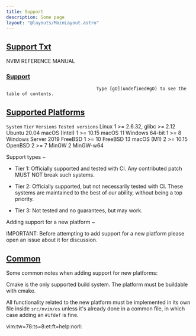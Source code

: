```yaml
---
title: Support
description: Some page
layout: "@layouts/MainLayout.astro"
---
```



## <a id="Nvim" class="section-title" href="#Nvim"> Support Txt</a> 

NVIM REFERENCE MANUAL


### <a id="support" class="section-title" href="#support">Support</a>

                                      Type [gO](undefined#gO) to see the table of contents.


## <a id="supported-platforms" class="section-title" href="#supported-platforms">Supported Platforms</a> 

`System`          `Tier`      `Versions`                  `Tested versions`
Linux            1      >= 2.6.32, glibc >= 2.12     Ubuntu 20.04
macOS (Intel)    1      >= 10.15                     macOS 11
Windows 64-bit   1      >= 8                         Windows Server 2019
FreeBSD          1      >= 10                        FreeBSD 13
macOS (M1)       2      >= 10.15
OpenBSD          2      >= 7
MinGW            2      MinGW-w64

Support types ~

* Tier 1: Officially supported and tested with CI. Any contributed patch
  MUST NOT break such systems.

* Tier 2: Officially supported, but not necessarily tested with CI. These
  systems are maintained to the best of our ability, without being a top
  priority.

* Tier 3: Not tested and no guarantees, but may work.

Adding support for a new platform ~

IMPORTANT: Before attempting to add support for a new platform please open
an issue about it for discussion.


## <a id="" class="section-title" href="#">Common</a> 

Some common notes when adding support for new platforms:

Cmake is the only supported build system. The platform must be buildable with cmake.

All functionality related to the new platform must be implemented in its own
file inside `src/nvim/os` unless it's already done in a common file, in which
case adding an `#ifdef` is fine.


 vim:tw=78:ts=8:et:ft=help:norl:

